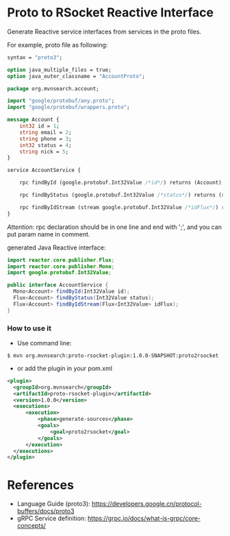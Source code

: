 Proto to RSocket Reactive Interface
===================================

Generate Reactive service interfaces from services in the proto files.

For example, proto file as following:

```proto
syntax = "proto3";

option java_multiple_files = true;
option java_outer_classname = "AccountProto";

package org.mvnsearch.account;

import "google/protobuf/any.proto";
import "google/protobuf/wrappers.proto";

message Account {
    int32 id = 1;
    string email = 2;
    string phone = 3;
    int32 status = 4;
    string nick = 5;
}

service AccountService {

    rpc findById (google.protobuf.Int32Value /*id*/) returns (Account);

    rpc findByStatus (google.protobuf.Int32Value /*status*/) returns (stream Account);

    rpc findByIdStream (stream google.protobuf.Int32Value /*idFlux*/) returns (stream Account);
}
```

*Attention:* rpc declaration should be in one line and end with ';', and you can put param name in comment.

generated Java Reactive interface:

```java
import reactor.core.publisher.Flux;
import reactor.core.publisher.Mono;
import google.protobuf.Int32Value;

public interface AccountService {
  Mono<Account> findById(Int32Value id);
  Flux<Account> findByStatus(Int32Value status);
  Flux<Account> findByIdStream(Flux<Int32Value> idFlux);
}
```

### How to use it

* Use command line:

```
$ mvn org.mvnsearch:proto-rsocket-plugin:1.0.0-SNAPSHOT:proto2rsocket
```

* or add the plugin in your pom.xml

```xml
<plugin>
  <groupId>org.mvnsearch</groupId>
  <artifactId>proto-rsocket-plugin</artifactId>
  <version>1.0.0</version>
  <executions>
      <execution>
          <phase>generate-sources</phase>
          <goals>
              <goal>proto2rsocket</goal>
          </goals>
      </execution>
  </executions>
</plugin>
```

# References

* Language Guide (proto3): https://developers.google.cn/protocol-buffers/docs/proto3
* gRPC Service definition: https://grpc.io/docs/what-is-grpc/core-concepts/
